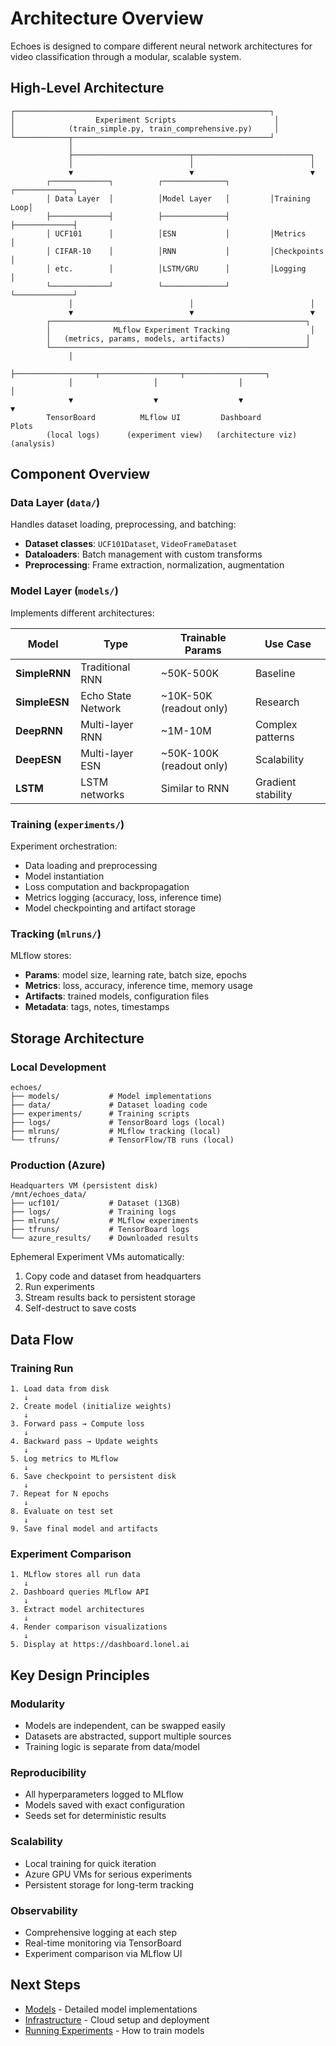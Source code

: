 # Architecture Overview

Echoes is designed to compare different neural network architectures for video classification through a modular, scalable system.

## High-Level Architecture

```
┌─────────────────────────────────────────────────────────┐
│                  Experiment Scripts                      │
│            (train_simple.py, train_comprehensive.py)     │
└────────────┬────────────────────────────────────────────┘
             │
             ├──────────────────────────┬──────────────────────────┐
             │                          │                          │
             ▼                          ▼                          ▼
        ┌─────────────┐          ┌──────────────┐         ┌─────────────┐
        │ Data Layer  │          │Model Layer   │         │Training Loop│
        ├─────────────┤          ├──────────────┤         ├─────────────┤
        │ UCF101      │          │ESN           │         │Metrics      │
        │ CIFAR-10    │          │RNN           │         │Checkpoints  │
        │ etc.        │          │LSTM/GRU      │         │Logging      │
        └─────────────┘          └──────────────┘         └─────────────┘
             │                          │                          │
             ▼                          ▼                          ▼
        ┌─────────────────────────────────────────────────────────┐
        │              MLflow Experiment Tracking                  │
        │   (metrics, params, models, artifacts)                  │
        └─────────────────────────────────────────────────────────┘
             │
             ├──────────────────┬──────────────────┬──────────────────┐
             │                  │                  │                  │
             ▼                  ▼                  ▼                  ▼
        TensorBoard          MLflow UI         Dashboard          Plots
        (local logs)      (experiment view)   (architecture viz)  (analysis)
```

## Component Overview

### Data Layer (`data/`)

Handles dataset loading, preprocessing, and batching:
- **Dataset classes**: `UCF101Dataset`, `VideoFrameDataset`
- **Dataloaders**: Batch management with custom transforms
- **Preprocessing**: Frame extraction, normalization, augmentation

### Model Layer (`models/`)

Implements different architectures:

| Model | Type | Trainable Params | Use Case |
|-------|------|------------------|----------|
| **SimpleRNN** | Traditional RNN | ~50K-500K | Baseline |
| **SimpleESN** | Echo State Network | ~10K-50K (readout only) | Research |
| **DeepRNN** | Multi-layer RNN | ~1M-10M | Complex patterns |
| **DeepESN** | Multi-layer ESN | ~50K-100K (readout only) | Scalability |
| **LSTM** | LSTM networks | Similar to RNN | Gradient stability |

### Training (`experiments/`)

Experiment orchestration:
- Data loading and preprocessing
- Model instantiation
- Loss computation and backpropagation
- Metrics logging (accuracy, loss, inference time)
- Model checkpointing and artifact storage

### Tracking (`mlruns/`)

MLflow stores:
- **Params**: model size, learning rate, batch size, epochs
- **Metrics**: loss, accuracy, inference time, memory usage
- **Artifacts**: trained models, configuration files
- **Metadata**: tags, notes, timestamps

## Storage Architecture

### Local Development

```
echoes/
├── models/           # Model implementations
├── data/             # Dataset loading code
├── experiments/      # Training scripts
├── logs/             # TensorBoard logs (local)
├── mlruns/           # MLflow tracking (local)
└── tfruns/           # TensorFlow/TB runs (local)
```

### Production (Azure)

```
Headquarters VM (persistent disk)
/mnt/echoes_data/
├── ucf101/           # Dataset (13GB)
├── logs/             # Training logs
├── mlruns/           # MLflow experiments
├── tfruns/           # TensorBoard logs
└── azure_results/    # Downloaded results
```

Ephemeral Experiment VMs automatically:
1. Copy code and dataset from headquarters
2. Run experiments
3. Stream results back to persistent storage
4. Self-destruct to save costs

## Data Flow

### Training Run

```
1. Load data from disk
   ↓
2. Create model (initialize weights)
   ↓
3. Forward pass → Compute loss
   ↓
4. Backward pass → Update weights
   ↓
5. Log metrics to MLflow
   ↓
6. Save checkpoint to persistent disk
   ↓
7. Repeat for N epochs
   ↓
8. Evaluate on test set
   ↓
9. Save final model and artifacts
```

### Experiment Comparison

```
1. MLflow stores all run data
   ↓
2. Dashboard queries MLflow API
   ↓
3. Extract model architectures
   ↓
4. Render comparison visualizations
   ↓
5. Display at https://dashboard.lonel.ai
```

## Key Design Principles

### Modularity
- Models are independent, can be swapped easily
- Datasets are abstracted, support multiple sources
- Training logic is separate from data/model

### Reproducibility
- All hyperparameters logged to MLflow
- Models saved with exact configuration
- Seeds set for deterministic results

### Scalability
- Local training for quick iteration
- Azure GPU VMs for serious experiments
- Persistent storage for long-term tracking

### Observability
- Comprehensive logging at each step
- Real-time monitoring via TensorBoard
- Experiment comparison via MLflow UI

## Next Steps

- [Models](models.md) - Detailed model implementations
- [Infrastructure](infrastructure.md) - Cloud setup and deployment
- [Running Experiments](../guides/experiments.md) - How to train models
